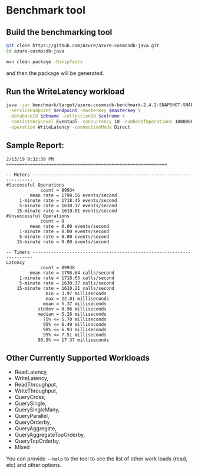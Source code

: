 # Benchmark tool

## Build the benchmarking tool

```bash
git clone https://github.com/Azure/azure-cosmosdb-java.git
cd azure-cosmosdb-java

mvn clean package -DskipTests
```

and then the package will be generated. 

## Run the WriteLatency workload

```bash
java -jar benchmark/target/azure-cosmosdb-benchmark-2.4.2-SNAPSHOT-SNAPSHOT-jar-with-dependencies.jar \
 -serviceEndpoint $endpoint -masterKey $masterkey \
 -databaseId $dbname -collectionId $colname \
 -consistencyLevel Eventual -concurrency 10 -numberOfOperations 1000000 \
 -operation WriteLatency -connectionMode Direct
```

## Sample Report:

```
2/13/19 9:32:39 PM =============================================================

-- Meters ----------------------------------------------------------------------
#Successful Operations
             count = 89934
         mean rate = 1798.56 events/second
     1-minute rate = 1718.45 events/second
     5-minute rate = 1630.17 events/second
    15-minute rate = 1610.01 events/second
#Unsuccessful Operations
             count = 0
         mean rate = 0.00 events/second
     1-minute rate = 0.00 events/second
     5-minute rate = 0.00 events/second
    15-minute rate = 0.00 events/second

-- Timers ----------------------------------------------------------------------
Latency
             count = 89938
         mean rate = 1798.64 calls/second
     1-minute rate = 1718.65 calls/second
     5-minute rate = 1630.37 calls/second
    15-minute rate = 1610.21 calls/second
               min = 3.97 milliseconds
               max = 22.81 milliseconds
              mean = 5.37 milliseconds
            stddev = 0.96 milliseconds
            median = 5.26 milliseconds
              75% <= 5.70 milliseconds
              95% <= 6.40 milliseconds
              98% <= 6.93 milliseconds
              99% <= 7.51 milliseconds
            99.9% <= 17.37 milliseconds
```

## Other Currently Supported Workloads

* ReadLatency, 
* WriteLatency, 
* ReadThroughput, 
* WriteThroughput, 
* QueryCross, 
* QuerySingle, 
* QuerySingleMany, 
* QueryParallel, 
* QueryOrderby, 
* QueryAggregate, 
* QueryAggregateTopOrderby, 
* QueryTopOrderby, 
* Mixed


You can provide ``--help`` to the tool to see the list of other work loads (read, etc) and other options. 
